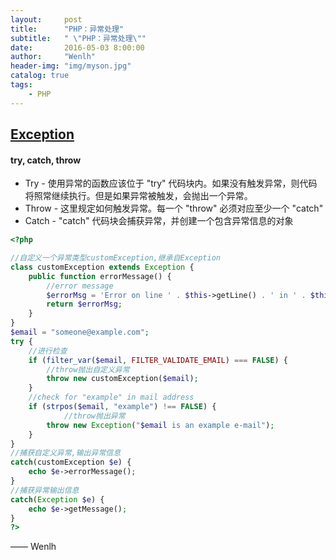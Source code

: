 ```yaml
---
layout:     post
title:      "PHP：异常处理"
subtitle:   " \"PHP：异常处理\""
date:       2016-05-03 8:00:00
author:     "Wenlh"
header-img: "img/myson.jpg"
catalog: true
tags:
    - PHP
---
```


## [Exception](http://www.w3school.com.cn/php/php_exception.asp)

#### try, catch, throw

* Try - 使用异常的函数应该位于 "try" 代码块内。如果没有触发异常，则代码将照常继续执行。但是如果异常被触发，会抛出一个异常。
* Throw - 这里规定如何触发异常。每一个 "throw" 必须对应至少一个 "catch"
* Catch - "catch" 代码块会捕获异常，并创建一个包含异常信息的对象

```php
<?php

//自定义一个异常类型customException,继承自Exception
class customException extends Exception {
    public function errorMessage() {
        //error message
        $errorMsg = 'Error on line ' . $this->getLine() . ' in ' . $this->getFile() . ': <b>' . $this->getMessage() . '</b> is not a valid E-Mail address';
        return $errorMsg;
    }
}
$email = "someone@example.com";
try {
    //进行检查
    if (filter_var($email, FILTER_VALIDATE_EMAIL) === FALSE) {
        //throw抛出自定义异常
        throw new customException($email);
    }
    //check for "example" in mail address
    if (strpos($email, "example") !== FALSE) {
    		//throw抛出异常
        throw new Exception("$email is an example e-mail");
    }
}
//捕获自定义异常,输出异常信息
catch(customException $e) {
    echo $e->errorMessage();
}
//捕获异常输出信息
catch(Exception $e) {
    echo $e->getMessage();
}
?>

```

—— Wenlh
